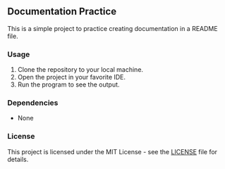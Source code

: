 ## Documentation Practice

This is a simple project to practice creating documentation in a README file.

### Usage
1. Clone the repository to your local machine.
2. Open the project in your favorite IDE.
3. Run the program to see the output.

### Dependencies
- None

### License
This project is licensed under the MIT License - see the [LICENSE](LICENSE) file for details.
